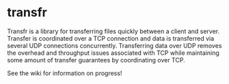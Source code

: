 # transfr
Transfr is a library for transferring files quickly between a client and server. Transfer is coordinated over a TCP connection and data is transferred via several UDP connections concurrently. Transferring data over UDP removes the overhead and throughput issues associated with TCP while maintaining some amount of transfer guarantees by coordinating over TCP.

See the wiki for information on progress!

